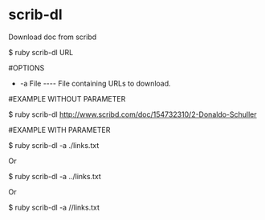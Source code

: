 # scrib-dl
Download doc from scribd

$ ruby scrib-dl URL

#OPTIONS

+ -a File  ----  File containing URLs to download.

#EXAMPLE WITHOUT PARAMETER

$ ruby scrib-dl http://www.scribd.com/doc/154732310/2-Donaldo-Schuller


#EXAMPLE WITH PARAMETER

$ ruby scrib-dl -a ./links.txt

Or

$ ruby scrib-dl -a ../links.txt

Or

$ ruby scrib-dl -a /*<fullpath>*/links.txt




 
